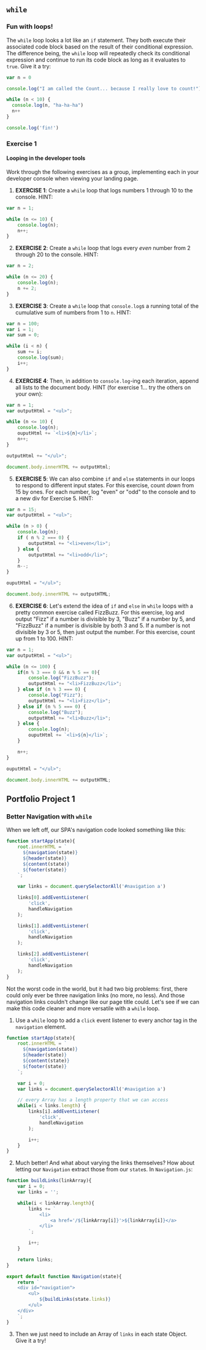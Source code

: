 ## `while`
### Fun with loops!

The `while` loop looks a lot like an `if` statement. They both execute their associated code block based on the result of their conditional expression. The difference being, the `while` loop will repeatedly check its conditional expression and continue to run its code block as long as it evaluates to `true`. Give it a try:

 ```javascript
 var n = 0

 console.log("I am called the Count... because I really love to count!")

 while (n < 10) {
   console.log(n, "ha-ha-ha")
   n++
 }

 console.log('fin!')
 ```

### Exercise 1
#### Looping in the developer tools

Work through the following exercises as a group, implementing each in your developer console when viewing your landing page.

1. **EXERCISE 1**: Create a `while` loop that logs numbers 1 through 10 to the console. HINT:

```javascript
var n = 1;

while (n <= 10) {
    console.log(n);
    n++;
}
```

2. **EXERCISE 2**: Create a `while` loop that logs every _even_ number from 2 through 20 to the console. HINT:

```javascript
var n = 2;

while (n <= 20) {
    console.log(n);
    n += 2;
}
```

3. **EXERCISE 3**: Create a `while` loop that `console.log`s a running total of the cumulative sum of numbers from 1 to `n`. HINT:

```javascript
var n = 100;
var i = 1;
var sum = 0;

while (i < n) {
    sum += i;
    console.log(sum);
    i++;
}
```

4. **EXERCISE 4**: Then, in addition to `console.log`-ing each iteration, append all lists to the document body. HINT (for exercise 1... try the others on your own):

```javascript
var n = 1;
var outputHtml = "<ul>";

while (n <= 10) {
    console.log(n);
    ouputHtml += `<li>${n}</li>`;
    n++;
}

outputHtml += "</ul>";

document.body.innerHTML += outputHtml;
```
5. **EXERCISE 5**: We can also combine `if` and `else` statements in our loops to respond to different input states. For this exercise, count _down_ from 15 by ones. For each number, log "even" or "odd" to the console and to a new div for Exercise 5. HINT:

```javascript
var n = 15;
var outputHtml = "<ul>";

while (n > 0) {
    console.log(n);
    if ( n % 2 === 0) {
        outputHtml += "<li>even</li>";
    } else {
        outputHtml += "<li>odd</li>";
    }
    n--;
}

ouputHtml = "</ul>";

document.body.innerHTML += outputHTML;
```
6. **EXERCISE 6**: Let's extend the idea of `if` and `else` in `while` loops with a pretty common exercise called FizzBuzz. For this exercise, log and output "Fizz" if a number is divisible by 3, "Buzz" if a number by 5, and "FizzBuzz" if a number is divisible by both 3 and 5. If a number is not divisible by 3 or 5, then just output the number. For this exercise, count up from 1 to 100. HINT:

```javascript
var n = 1;
var outputHtml = "<ul>";

while (n <= 100) {
    if(n % 3 === 0 && n % 5 == 0){
        console.log("FizzBuzz");
        outputHtml += "<li>FizzBuzz</li>";
    } else if (n % 3 === 0) {
        console.log("Fizz");
        outputHtml += "<li>Fizz</li>";
    } else if (n % 5 === 0) {
        console.log("Buzz");
        outputHtml += "<li>Buzz</li>";
    } else {
        console.log(n);
        ouputHtml += `<li>${n}</li>`;
    }

    n++;
}

ouputHtml = "</ul>";

document.body.innerHTML += outputHTML;
```

## Portfolio Project 1
### Better Navigation with `while`

When we left off, our SPA's navigation code looked something like this:

```javascript
function startApp(state){
    root.innerHTML = `
      ${navigation(state)}
      ${header(state)}
      ${content(state)}
      ${footer(state)}
    `;

    var links = document.querySelectorAll('#navigation a')

    links[0].addEventListener(
        'click',
        handleNavigation
    );

    links[1].addEventListener(
        'click',
        handleNavigation
    );

    links[2].addEventListener(
        'click',
        handleNavigation
    );
}
```

Not the worst code in the world, but it had two big problems: first, there could only ever be three navigation links (no more, no less). And those navigation links couldn't change like our page title could. Let's see if we can make this code cleaner and more versatile with a `while` loop.

1. Use a `while` loop to add a `click` event listener to every anchor tag in the `navigation` element.

```javascript
function startApp(state){
    root.innerHTML = `
      ${navigation(state)}
      ${header(state)}
      ${content(state)}
      ${footer(state)}
    `;

    var i = 0;
    var links = document.querySelectorAll('#navigation a')

    // every Array has a length property that we can access
    while(i < links.length) {
        links[i].addEventListener(
            'click',
            handleNavigation
        );

        i++;
    }
}
```
2. Much better! And what about varying the links themselves? How about letting our `Navigation` extract those from our `state`s. In `Navigation.js`:

```javascript
function buildLinks(linkArray){
    var i = 0;
    var links = '';

    while(i < linkArray.length){
        links += `
            <li>
                <a href='/${linkArray[i]}'>${linkArray[i]}</a>
            </li>
        `;

        i++;
    }

    return links;
}

export default function Navigation(state){
    return `
    <div id="navigation">
        <ul>
            ${buildLinks(state.links)}
        </ul>
    </div>
    `;
}
```
3. Then we just need to include an Array of `links` in each state Object. Give it a try!

